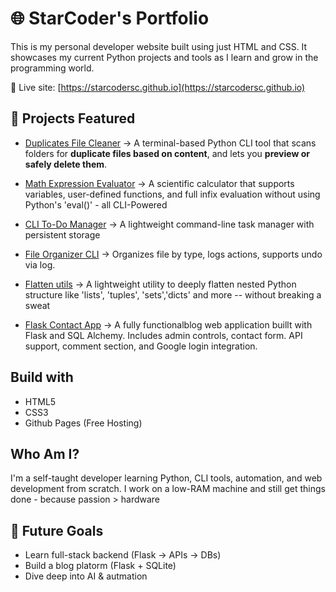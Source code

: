 # 🌐 StarCoder's Portfolio

This is my personal developer website built using just HTML and CSS.
It showcases my current Python projects and tools as I learn and grow in the programming world.

🔗 Live site: [https://starcodersc.github.io](https://starcodersc.github.io)

## 🧠 Projects Featured

- [Duplicates File Cleaner](https://github.com/StarCoderSC/duplicate-file-cleaner)
  -> A terminal-based Python CLI tool that scans folders for **duplicate files based on content**, and lets you **preview or safely delete them**.

- [Math Expression Evaluator](https://github.com/StarCoderSC/math-expression-evaluator)
  -> A scientific calculator that supports variables, user-defined functions, and full infix evaluation without using Python's 'eval()' - all CLI-Powered


- [CLI To-Do Manager](https://github.com/StarCoderSC/cli-todomanager)
  -> A lightweight command-line task manager with persistent storage

- [File Organizer CLI](https://github.com/StarCoderSC/file-organizer-cli)
  -> Organizes file by type, logs actions, supports undo via log.

- [Flatten utils](https://github.com/StarCoderSC/flatten-utils)
  -> A lightweight utility to deeply flatten nested Python structure like 'lists', 'tuples', 'sets','dicts' and more -- without breaking a sweat

- [Flask Contact App](https://github.com/StarCoderSC/flask-contact-app)
  -> A fully functionalblog web application buillt with Flask and SQL Alchemy.
  Includes admin controls, contact form.
  API support, comment section, and Google login integration.

## Build with 

- HTML5
- CSS3
- Github Pages (Free Hosting)

## Who Am I?

I'm a self-taught developer learning Python, CLI tools, automation, and web development from scratch.
I work on a low-RAM machine and still get things done - because passion > hardware

## 🚀 Future Goals

- Learn full-stack backend (Flask -> APIs -> DBs)
- Build a blog platorm (Flask + SQLite)
- Dive deep into AI & autmation
